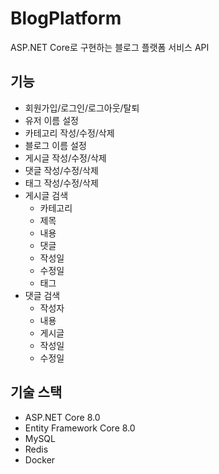 # BlogPlatform

ASP.NET Core로 구현하는 블로그 플랫폼 서비스 API

## 기능

- 회원가입/로그인/로그아웃/탈퇴
- 유저 이름 설정
- 카테고리 작성/수정/삭제
- 블로그 이름 설정
- 게시글 작성/수정/삭제
- 댓글 작성/수정/삭제
- 태그 작성/수정/삭제
- 게시글 검색
  - 카테고리
  - 제목
  - 내용
  - 댓글
  - 작성일
  - 수정일
  - 태그
- 댓글 검색
  - 작성자
  - 내용
  - 게시글
  - 작성일
  - 수정일

## 기술 스택

- ASP.NET Core 8.0
- Entity Framework Core 8.0
- MySQL
- Redis
- Docker
